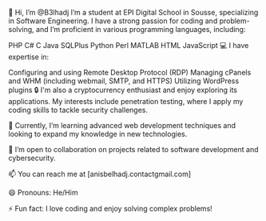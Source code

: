 👋 Hi, I’m @B3lhadj
I’m a student at EPI Digital School in Sousse, specializing in Software Engineering. I have a strong passion for coding and problem-solving, and I’m proficient in various programming languages, including:

PHP
C#
C
Java
SQLPlus
Python
Perl
MATLAB
HTML
JavaScript
💻 I have expertise in:

Configuring and using Remote Desktop Protocol (RDP)
Managing cPanels and WHM (including webmail, SMTP, and HTTPS)
Utilizing WordPress plugins
🔒 I'm also a cryptocurrency enthusiast and enjoy exploring its applications. My interests include penetration testing, where I apply my coding skills to tackle security challenges.

🌱 Currently, I’m learning advanced web development techniques and looking to expand my knowledge in new technologies.

💞️ I’m open to collaboration on projects related to software development and cybersecurity.

📫 You can reach me at [anisbelhadj.contactgmail.com] 

😄 Pronouns: He/Him

⚡ Fun fact: I love coding and enjoy solving complex problems!


